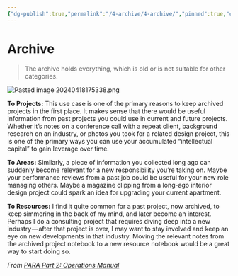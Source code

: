 ```yaml
---
{"dg-publish":true,"permalink":"/4-archive/4-archive/","pinned":true,"created":"2024-04-18T13:59:02.694+02:00","updated":"2024-04-20T07:22:27.612+02:00"}
---
```


# Archive

> The archive holds everything, which is old or is not suitable for other categories.

![Pasted image 20240418175338.png](/img/user/4%20Archive/Assets/Pasted%20image%2020240418175338.png)

**To Projects:** This use case is one of the primary reasons to keep archived projects in the first place. It makes sense that there would be useful information from past projects you could use in current and future projects. Whether it’s notes on a conference call with a repeat client, background research on an industry, or photos you took for a related design project, this is one of the primary ways you can use your accumulated “intellectual capital” to gain leverage over time.

**To Areas:** Similarly, a piece of information you collected long ago can suddenly become relevant for a new responsibility you’re taking on. Maybe your performance reviews from a past job could be useful for your new role managing others. Maybe a magazine clipping from a long-ago interior design project could spark an idea for upgrading your current apartment.

**To Resources:** I find it quite common for a past project, now archived, to keep simmering in the back of my mind, and later become an interest. Perhaps I do a consulting project that requires diving deep into a new industry — after that project is over, I may want to stay involved and keep an eye on new developments in that industry. Moving the relevant notes from the archived project notebook to a new resource notebook would be a great way to start doing so.

_From [PARA Part 2: Operations Manual](https://fortelabs.co/blog/p-a-r-a-ii-operations-manual/)_